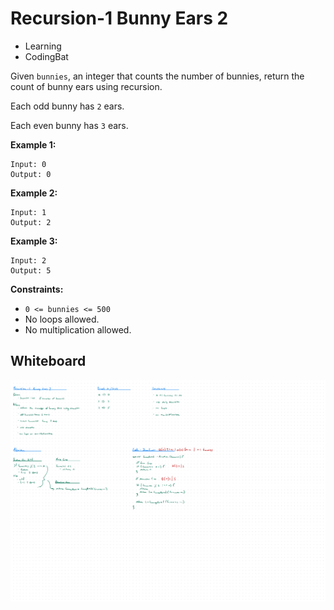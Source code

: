 # Recursion-1 Bunny Ears 2
- Learning
- CodingBat

Given `bunnies`, an integer that counts the number of bunnies, return the count
of bunny ears using recursion.

Each odd bunny has `2` ears.

Each even bunny has `3` ears.

**Example 1:**
```
Input: 0
Output: 0
```

**Example 2:**
```
Input: 1
Output: 2
```

**Example 3:**
```
Input: 2
Output: 5
```

**Constraints:**
- `0 <= bunnies <= 500`
- No loops allowed.
- No multiplication allowed.

## Whiteboard
![Whiteboard Image][whiteboard-image]

<!-- Refs -->
[whiteboard-image]: whiteboard.jpg
